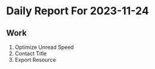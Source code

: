 # Daily Report For 2023-11-24

## Work

1. Optimize Unread Speed
2. Contact Title
3. Export Resource



